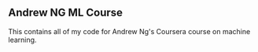 ## Andrew NG ML Course
This contains all of my code for Andrew Ng's Coursera course on machine learning.
